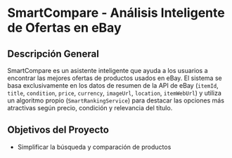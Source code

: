 # SmartCompare - Análisis Inteligente de Ofertas en eBay

## Descripción General
SmartCompare es un asistente inteligente que ayuda a los usuarios a encontrar las mejores ofertas de productos usados en eBay. El sistema se basa exclusivamente en los datos de resumen de la API de eBay (`itemId`, `title`, `condition`, `price`, `currency`, `imageUrl`, `location`, `itemWebUrl`) y utiliza un algoritmo propio (`SmartRankingService`) para destacar las opciones más atractivas según precio, condición y relevancia del título.

## Objetivos del Proyecto
- Simplificar la búsqueda y comparación de productos
